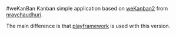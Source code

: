 #weKanBan
Kanban simple application based on [weKanban2](https://github.com/nraychaudhuri/scalainaction/tree/master/chap06/weKanban2) from [nraychaudhuri](https://github.com/nraychaudhuri).

The main difference is that [playframework](https://www.playframework.com/) is used with this version.
